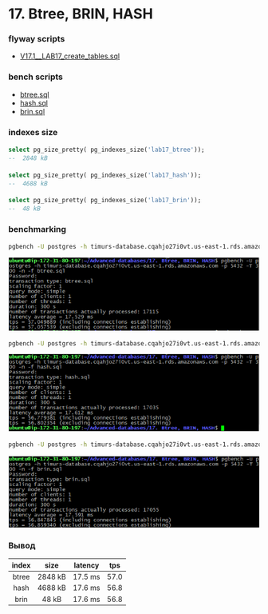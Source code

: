 # 17. Btree, BRIN, HASH

### flyway scripts
+ [V17.1__LAB17_create_tables.sql](../flyway-6.4.1/sql/V17.1__LAB17_create_tables.sql)

 ### bench scripts
 + [btree.sql](btree.sql)
 + [hash.sql](hash.sql)
 + [brin.sql](brin.sql)

### indexes size

```sql
select pg_size_pretty( pg_indexes_size('lab17_btree'));
--  2848 kB

select pg_size_pretty( pg_indexes_size('lab17_hash'));
--  4688 kB

select pg_size_pretty( pg_indexes_size('lab17_brin'));
--  48 kB
```

### benchmarking

 
```bash
pgbench -U postgres -h timurs-database.cqahjo27i0vt.us-east-1.rds.amazonaws.com -p 5432 -T 300 -n -f btree.sql
``` 
![](images/btree.png)

```bash
pgbench -U postgres -h timurs-database.cqahjo27i0vt.us-east-1.rds.amazonaws.com -p 5432 -T 300 -n -f hash.sql
```
![](images/hash.png)

```bash
pgbench -U postgres -h timurs-database.cqahjo27i0vt.us-east-1.rds.amazonaws.com -p 5432 -T 300 -n -f brin.sql
``` 
![](images/brin.png)

### Вывод

| index | size      | latency | tps |
|:-----:|:--------:|:---:|:---:|
| btree | 2848 kB | 17.5 ms | 57.0 |
| hash   | 4688 kB | 17.6 ms| 56.8  |
| brin  | 48 kB   | 17.6 ms | 56.8 |
